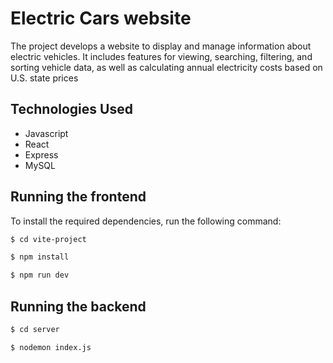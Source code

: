 # Electric Cars website
The project develops a website to display and manage information about electric vehicles. It includes features for viewing, searching, filtering, and sorting vehicle data, as well as calculating annual electricity costs based on U.S. state prices  
## Technologies Used
- Javascript
- React
- Express
- MySQL
## Running the frontend 
To install the required dependencies, run the following command:
```bash
$ cd vite-project
```
```bash
$ npm install
```
```bash
$ npm run dev
```
## Running the backend 
```bash
$ cd server
```
```bash
$ nodemon index.js
```